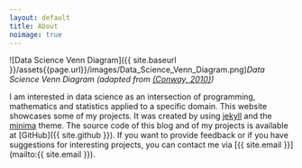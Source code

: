 ```yaml
---
layout: default
title: About
noimage: true
---
```


![Data Science Venn Diagram]({{ site.baseurl }}/assets{{page.url}}/images/Data_Science_Venn_Diagram.png)*Data Science Venn Diagram (adapted from [(Conway, 2010)](http://drewconway.com/zia/2013/3/26/the-data-science-venn-diagram))*

I am interested in data science as an intersection of programming, mathematics and statistics applied to a specific domain. This website showcases some of my projects. It was created by using [jekyll](https://github.com/jekyll/jekyll) and the
[minima](https://github.com/jekyll/minima) theme. The source code of this blog and of my projects is available at [GitHub]({{ site.github }}). If you want to provide feedback or if you have suggestions for interesting projects, you can contact me via [{{ site.email }}](mailto:{{ site.email }}).
